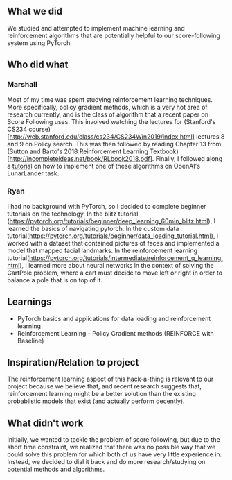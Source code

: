 ## What we did

We studied and attempted to implement machine learning and reinforcement algorithms that are potentially helpful to our score-following system using PyTorch.

## Who did what

### Marshall

Most of my time was spent studying reinforcement learning techniques. More specifically, policy gradient methods, which is a very hot area of research currently, and is the class of algorithm that a recent paper on Score Following uses. This involved watching the lectures for (Stanford's CS234 course)[http://web.stanford.edu/class/cs234/CS234Win2019/index.html] lectures 8 and 9 on Policy search. This was then followed by reading Chapter 13 from (Sutton and Barto's 2018 Reinforcement Learning Textbook)[http://incompleteideas.net/book/RLbook2018.pdf]. Finally, I followed along a [tutorial](https://towardsdatascience.com/breaking-down-richard-suttons-policy-gradient-9768602cb63b) on how to implement one of these algorithms on OpenAI's LunarLander task.

### Ryan

I had no background with PyTorch, so I decided to complete beginner tutorials on the technology. In the blitz tutorial (https://pytorch.org/tutorials/beginner/deep_learning_60min_blitz.html), I learned the basics of navigating pytorch. In the custom data tutorial(https://pytorch.org/tutorials/beginner/data_loading_tutorial.html), I worked with a dataset that contained pictures of faces and implemented a model that mapped facial landmarks. In the reinforcement learning tutorial(https://pytorch.org/tutorials/intermediate/reinforcement_q_learning.html), I learned more about neural networks in the context of solving the CartPole problem, where a cart must decide to move left or right in order to balance a pole that is on top of it.


## Learnings

* PyTorch basics and applications for data loading and reinforcement learning
* Reinforcement Learning - Policy Gradient methods (REINFORCE with Baseline)

## Inspiration/Relation to project

The reinforcement learning aspect of this hack-a-thing is relevant to our project because we believe that, and recent research suggests that, reinforcement learning might be a better solution than the existing probablistic models that exist (and actually perform decently).


## What didn't work

Initially, we wanted to tackle the problem of score following, but due to the short time constraint, we realized that there was no possible way that we could solve this problem for which both of us have very little experience in. Instead, we decided to dial it back and do more research/studying on potential methods and algorithms.
